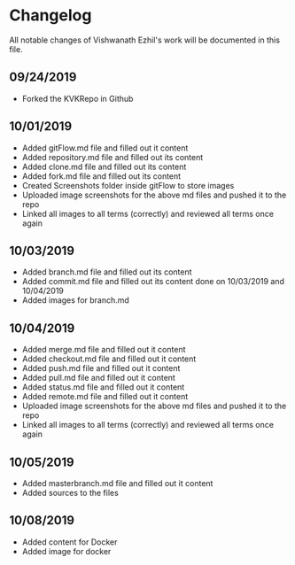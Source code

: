 # Changelog
All notable changes of Vishwanath Ezhil's work will be documented in this file.

## 09/24/2019

- Forked the KVKRepo in Github

## 10/01/2019

- Added gitFlow.md file and filled out it content
- Added repository.md file and filled out its content
- Added clone.md file and filled out its content
- Added fork.md file and filled out its content
- Created Screenshots folder inside gitFlow to store images
- Uploaded image screenshots for the above md files and pushed it to the repo
- Linked all images to all terms (correctly) and reviewed all terms once again

## 10/03/2019
- Added branch.md file and filled out its content
- Added commit.md file and filled out its content done on 10/03/2019 and 10/04/2019 
- Added images for branch.md

## 10/04/2019
- Added merge.md file and filled out it content
- Added checkout.md file and filled out it content
- Added push.md file and filled out it content
- Added pull.md file and filled out it content
- Added status.md file and filled out it content
- Added remote.md file and filled out it content
- Uploaded image screenshots for the above md files and pushed it to the repo
- Linked all images to all terms (correctly) and reviewed all terms once again

## 10/05/2019
- Added masterbranch.md file and filled out it content
- Added sources to the files


## 10/08/2019
- Added content for Docker
- Added image for docker
